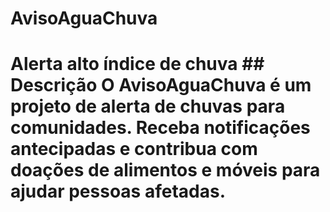 # AvisoAguaChuva
# Alerta alto índice de chuva  ## Descrição  O AvisoAguaChuva é um projeto de alerta de chuvas para comunidades. Receba notificações antecipadas e contribua com doações de alimentos e móveis para ajudar pessoas afetadas.

